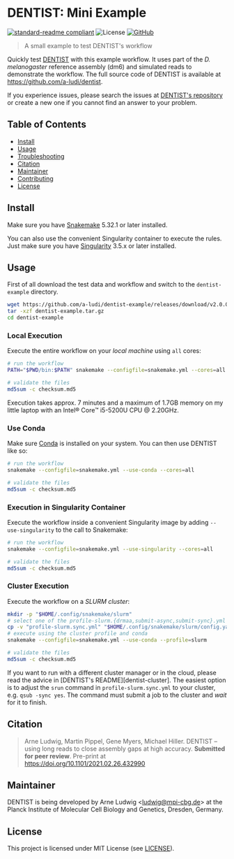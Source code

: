 DENTIST\: Mini Example
======================

[![standard-readme compliant](https://img.shields.io/badge/readme%20style-standard-brightgreen.svg?style=flat)](https://github.com/RichardLitt/standard-readme)
![License](https://img.shields.io/github/license/a-ludi/dentist)
[![GitHub](https://img.shields.io/badge/GitHub-code-blue?logo=github)][dentist]

> A small example to test DENTIST's workflow

Quickly test [DENTIST][dentist] with this example workflow. It uses part of the
_D. melanogaster_ reference assembly (dm6) and simulated reads to demonstrate
the workflow. The full source code of DENTIST is available at <https://github.com/a-ludi/dentist>.

If you experience issues, please search the issues at [DENTIST's
repository](https://github.com/a-ludi/dentist/issues) or create a new one if
you cannot find an answer to your problem.


Table of Contents
-----------------

- [Install](#install)
- [Usage](#usage)
- [Troubleshooting](#troubleshooting)
- [Citation](#citation)
- [Maintainer](#maintainer)
- [Contributing](#contributing)
- [License](#license)


Install
-------

Make sure you have [Snakemake][snakemake] 5.32.1 or later installed.

You can also use the convenient Singularity container to execute the rules.
Just make sure you have [Singularity][singularity] 3.5.x or later installed.


[snakemake]: https://snakemake.readthedocs.io/en/v5.32.1/getting_started/installation.html
[singularity]: https://sylabs.io/guides/3.5/user-guide/quick_start.html
[dentist-install]: https://github.com/a-ludi/dentist#install


Usage
-------

First of all download the test data and workflow and switch to the
`dentist-example` directory.

```sh
wget https://github.com/a-ludi/dentist-example/releases/download/v2.0.0-3/dentist-example.tar.gz
tar -xzf dentist-example.tar.gz
cd dentist-example
```


### Local Execution

Execute the entire workflow on your *local machine* using `all` cores:

```sh
# run the workflow
PATH="$PWD/bin:$PATH" snakemake --configfile=snakemake.yml --cores=all

# validate the files
md5sum -c checksum.md5
```

Execution takes approx. 7 minutes and a maximum of 1.7GB memory on my little
laptop with an Intel® Core™ i5-5200U CPU @ 2.20GHz.


### Use Conda

Make sure [Conda][conda] is installed on your system. You can then use DENTIST like so:

```sh
# run the workflow
snakemake --configfile=snakemake.yml --use-conda --cores=all

# validate the files
md5sum -c checksum.md5
```


[conda]: https://docs.conda.io/projects/conda/


### Execution in Singularity Container

Execute the workflow inside a convenient Singularity image by adding `--use-singularity` to the call to Snakemake:

```sh
# run the workflow
snakemake --configfile=snakemake.yml --use-singularity --cores=all

# validate the files
md5sum -c checksum.md5
```


### Cluster Execution

Execute the workflow on a *SLURM cluster*:

```sh
mkdir -p "$HOME/.config/snakemake/slurm"
# select one of the profile-slurm.{drmaa,submit-async,submit-sync}.yml files
cp -v "profile-slurm.sync.yml" "$HOME/.config/snakemake/slurm/config.yaml"
# execute using the cluster profile and conda
snakemake --configfile=snakemake.yml --use-conda --profile=slurm

# validate the files
md5sum -c checksum.md5
```

If you want to run with a different cluster manager or in the cloud, please
read the advice in [DENTIST's README][dentist-cluster]. The easiest option is
to adjust the `srun` command in `profile-slurm.sync.yml` to your cluster, e.g.
`qsub -sync yes`. The command must submit a job to the cluster and *wait* for
it to finish.


[dentist-install]: https://github.com/a-ludi/dentist#executing-on-a-cluster


Citation
--------

> Arne Ludwig, Martin Pippel, Gene Myers, Michael Hiller. DENTIST – using long
> reads to close assembly gaps at high accuracy. __Submitted for peer review__.
> Pre-print at <https://doi.org/10.1101/2021.02.26.432990>


Maintainer
----------

DENTIST is being developed by Arne Ludwig &lt;<ludwig@mpi-cbg.de>&gt; at
the Planck Institute of Molecular Cell Biology and Genetics, Dresden, Germany.


License
-------

This project is licensed under MIT License (see [LICENSE](./LICENSE)).


[dentist]: https://a-ludi.github.io/dentist/
